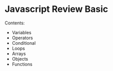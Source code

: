 # **Javascript Review Basic**

Contents:
- Variables
- Operators
- Conditional
- Loops
- Arrays
- Objects
- Functions